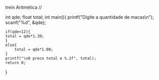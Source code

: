 trein
 Aritmética //

int qde;
float total;
int main(){
	printf("Digite a quantidade de macas\n");
	scanf("%d", &qde);
	
	if(qde<12){
	total = qde*1.30;
	}
	else{
		total = qde*1.00;
	}
	printf("\nO preco total e %.2f", total);
	return 0;
}

